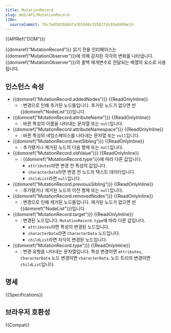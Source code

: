 ```yaml
---
title: MutationRecord
slug: Web/API/MutationRecord
l10n:
  sourceCommit: 76c7e0502bb6bfa765946c32562fdc93e8456e19
---
```


{{APIRef("DOM")}}

{{domxref("MutationRecord")}} 읽기 전용 인터페이스는 {{domxref("MutationObserver")}}에 의해 감지된 각각의 변화를 나타냅니다. {{domxref("MutationObserver")}}의 콜백 매개변수로 전달되는 배열의 요소로 사용됩니다.

## 인스턴스 속성

- {{domxref("MutationRecord.addedNodes")}} {{ReadOnlyInline}}
  - : 변경으로 인해 추가된 노드들입니다. 추가된 노드가 없으면 빈 {{domxref("NodeList")}}입니다.
- {{domxref("MutationRecord.attributeName")}} {{ReadOnlyInline}}
  - : 바뀐 특성의 이름을 나타내는 문자열 또는 `null`입니다.
- {{domxref("MutationRecord.attributeNamespace")}} {{ReadOnlyInline}}
  - : 바뀐 특성의 네임스페이스를 나타내는 문자열 또는 `null`입니다.
- {{domxref("MutationRecord.nextSibling")}} {{ReadOnlyInline}}
  - : 추가됐거나 제거된 노드의 다음 형제 또는 `null`입니다.
- {{domxref("MutationRecord.oldValue")}} {{ReadOnlyInline}}
  - : {{domxref("MutationRecord.type")}}에 따라 다른 값입니다.
    - `attributes`라면 변경 전 특성의 값입니다.
    - `characterData`라면 변경 전 노드의 텍스트 데이터입니다.
    - `childList`라면 `null`입니다.
- {{domxref("MutationRecord.previousSibling")}} {{ReadOnlyInline}}
  - : 추가됐거나 제거된 노드의 이전 형제 또는 `null`입니다.
- {{domxref("MutationRecord.removedNodes")}} {{ReadOnlyInline}}
  - : 변경으로 인해 제거된 노드들입니다. 제거된 노드가 없으면 빈 {{domxref("NodeList")}}입니다.
- {{domxref("MutationRecord.target")}} {{ReadOnlyInline}}
  - : 변경된 노드입니다. `MutationRecord.type`에 따라 다른 값입니다.
    - `attributes`라면 특성이 변경된 노드입니다.
    - `characterData`라면 `CharacterData` 노드입니다.
    - `childList`라면 자식이 변경된 노드입니다.
- {{domxref("MutationRecord.type")}} {{ReadOnlyInline}}
  - : 변경 유형을 나타내는 문자열입니다. 특성 변경이면 `attributes`, `CharacterData` 노드 변경이면 `characterData`, 노드 트리의 변경이면 `childList`입니다.

## 명세

{{Specifications}}

## 브라우저 호환성

{{Compat}}
